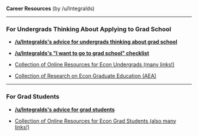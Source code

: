 **Career Resources** (by /u/Integralds)


----

### For Undergrads Thinking About Applying to Grad School

* **[/u/Integralds's advice for undergrads thinking about grad school](https://www.reddit.com/r/Economics/wiki/career_undergrad)**

* **[/u/Integralds's "I want to go to grad school" checklist](https://www.reddit.com/r/Economics/wiki/career_courses)**

* [Collection of Online Resources for Econ Undergrads (many links!)](https://www.reddit.com/r/Economics/wiki/career_undergrad_links)

* [Collection of Research on Econ Graduate Education (AEA)](https://www.reddit.com/r/Economics/wiki/career_grad_research)

---

### For Grad Students

* **[/u/Integralds's advice for grad students](https://www.reddit.com/r/Economics/wiki/career_grad)**

* [Collection of Online Resources for Econ Grad Students (also many links!)](https://www.reddit.com/r/Economics/wiki/career_undergrad_links)